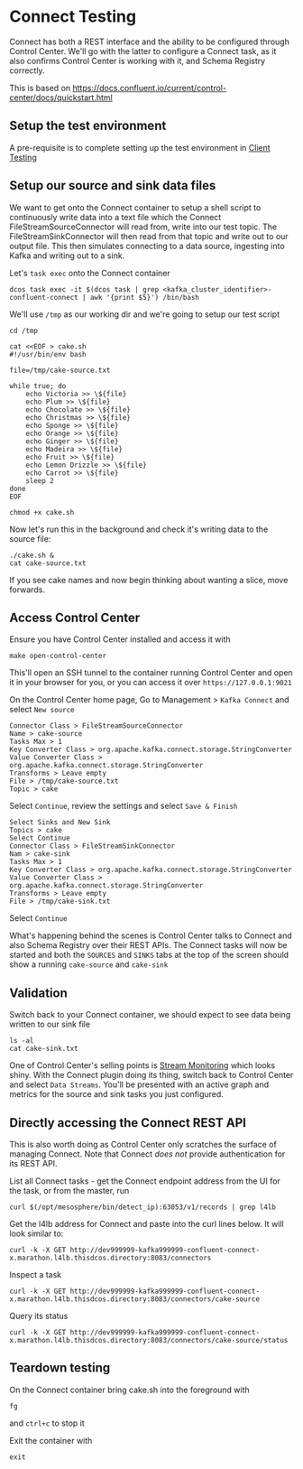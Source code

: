 # Connect Testing

Connect has both a REST interface and the ability to be configured through Control Center. We'll go with the latter to configure a Connect task, as it also confirms Control Center is working with it, and Schema Registry correctly. 

This is based on https://docs.confluent.io/current/control-center/docs/quickstart.html

## Setup the test environment

A pre-requisite is to complete setting up the test environment in [Client Testing](client_testing.md)

## Setup our source and sink data files

We want to get onto the Connect container to setup a shell script to continuously write data into a text file which the Connect FileStreamSourceConnector will read from, write into our test topic.  The FileStreamSinkConnector will then read from that topic and write out to our output file.  This then simulates connecting to a data source, ingesting into Kafka and writing out to a sink.

Let's `task exec` onto the Connect container
```
dcos task exec -it $(dcos task | grep <kafka_cluster_identifier>-confluent-connect | awk '{print $5}') /bin/bash
```

We'll use `/tmp` as our working dir and we're going to setup our test script
```
cd /tmp

cat <<EOF > cake.sh
#!/usr/bin/env bash

file=/tmp/cake-source.txt

while true; do
    echo Victoria >> \${file}
    echo Plum >> \${file}
    echo Chocolate >> \${file}
    echo Christmas >> \${file}
    echo Sponge >> \${file}
    echo Orange >> \${file}
    echo Ginger >> \${file}
    echo Madeira >> \${file}
    echo Fruit >> \${file}
    echo Lemon Drizzle >> \${file}
    echo Carrot >> \${file}
    sleep 2
done
EOF

chmod +x cake.sh
```

Now let's run this in the background and check it's writing data to the source file:
```
./cake.sh &
cat cake-source.txt
```

If you see cake names and now begin thinking about wanting a slice, move forwards.


## Access Control Center

Ensure you have Control Center installed and access it with
```
make open-control-center
```
This'll open an SSH tunnel to the container running Control Center and open it in your browser for you, or you can access it over `https://127.0.0.1:9021`

On the Control Center home page, Go to Management > `Kafka Connect` and select `New source`

```
Connector Class > FileStreamSourceConnector
Name > cake-source
Tasks Max > 1
Key Converter Class > org.apache.kafka.connect.storage.StringConverter
Value Converter Class > org.apache.kafka.connect.storage.StringConverter
Transforms > Leave empty
File > /tmp/cake-source.txt
Topic > cake
```
Select `Continue`, review the settings and select `Save & Finish`
```
Select Sinks and New Sink
Topics > cake
Select Continue
Connector Class > FileStreamSinkConnector
Nam > cake-sink
Tasks Max > 1
Key Converter Class > org.apache.kafka.connect.storage.StringConverter
Value Converter Class > org.apache.kafka.connect.storage.StringConverter
Transforms > Leave empty
File > /tmp/cake-sink.txt
```
Select `Continue`

What's happening behind the scenes is Control Center talks to Connect and also Schema Registry over their REST APIs. The Connect tasks will now be started and both the `SOURCES` and `SINKS` tabs at the top of the screen should show a running `cake-source` and `cake-sink`

## Validation

Switch back to your Connect container, we should expect to see data being written to our sink file
```
ls -al
cat cake-sink.txt
```

One of Control Center's selling points is [Stream Monitoring](https://docs.confluent.io/current/control-center/docs/monitoring.html#controlcenter-userguide-monitoring) which looks shiny. With the Connect plugin doing its thing, switch back to Control Center and select `Data Streams`. You'll be presented with an active graph and metrics for the source and sink tasks you just configured.

## Directly accessing the Connect REST API

This is also worth doing as Control Center only scratches the surface of managing Connect. Note that Connect *does not* provide authentication for its REST API.

List all Connect tasks - get the Connect endpoint address from the UI for the task, or from the master, run 
```
curl $(/opt/mesosphere/bin/detect_ip):63053/v1/records | grep l4lb
```
Get the l4lb address for Connect and paste into the curl lines below. It will look similar to:

```
curl -k -X GET http://dev999999-kafka999999-confluent-connect-x.marathon.l4lb.thisdcos.directory:8083/connectors
```

Inspect a task
```
curl -k -X GET http://dev999999-kafka999999-confluent-connect-x.marathon.l4lb.thisdcos.directory:8083/connectors/cake-source
```

Query its status
```
curl -k -X GET http://dev999999-kafka999999-confluent-connect-x.marathon.l4lb.thisdcos.directory:8083/connectors/cake-source/status
```

## Teardown testing

On the Connect container bring cake.sh into the foreground with 
```
fg
```
and `ctrl+c` to stop it

Exit the container with
```
exit
```
